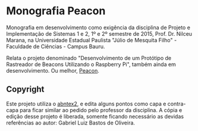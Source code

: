 # Monografia Peacon

Monografia em desenvolvimento como exigência da disciplina de Projeto e Implementação de Sistemas 1 e 2, 1º e 2º semestre de 2015, Prof. Dr. Nilceu Marana, na Universidade Estadual Paulista "Júlio de Mesquita Filho" - Faculdade de Ciências - Campus Bauru.

Relata o projeto denominado "Desenvolvimento de um Protótipo de Rastreador de Beacons Utilizando o Raspberry Pi", também ainda em desenvolvimento. Ou melhor, [Peacon](https://github.com/gabrielboliveira/peacon).

## Copyright

Este projeto utiliza o [abntex2](https://github.com/abntex/abntex2), e edita alguns pontos como capa e contra-capa para ficar similar ao pedido pelo professor da disciplina. A cópia e edição desse projeto é liberada, somente ficando necessário as devidas referências ao autor: Gabriel Luiz Bastos de Oliveira. 
